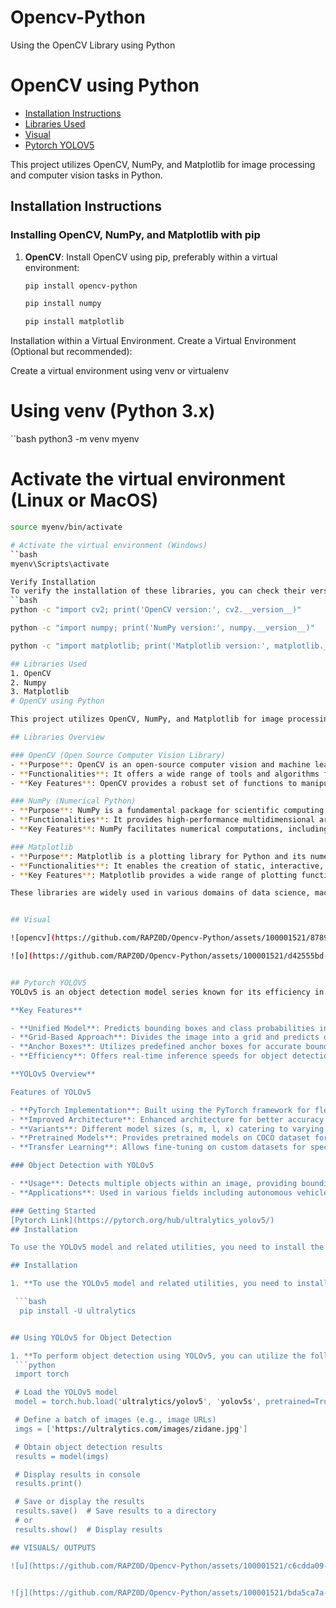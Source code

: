 # Opencv-Python
Using the OpenCV Library using Python 
# OpenCV using Python
- [Installation Instructions](#installation-instructions)
- [Libraries Used](#libraries-used)
- [Visual](#visual)
- [Pytorch YOLOV5](#pytorch-yolov5)

This project utilizes OpenCV, NumPy, and Matplotlib for image processing and computer vision tasks in Python.

## Installation Instructions

### Installing OpenCV, NumPy, and Matplotlib with pip

1. **OpenCV**: Install OpenCV using pip, preferably within a virtual environment:
   ```bash
   pip install opencv-python

   pip install numpy

   pip install matplotlib

 Installation within a Virtual Environment. Create a Virtual Environment (Optional but recommended):

Create a virtual environment using venv or virtualenv

# Using venv (Python 3.x)
``bash
  python3 -m venv myenv

# Activate the virtual environment (Linux or MacOS)
  ```bash
  source myenv/bin/activate

# Activate the virtual environment (Windows)
  ``bash
  myenv\Scripts\activate

Verify Installation
To verify the installation of these libraries, you can check their versions in your Python environment:
  ``bash
  python -c "import cv2; print('OpenCV version:', cv2.__version__)"

  python -c "import numpy; print('NumPy version:', numpy.__version__)"

  python -c "import matplotlib; print('Matplotlib version:', matplotlib.__version__)"

## Libraries Used 
1. OpenCV
2. Numpy
3. Matplotlib
# OpenCV using Python

This project utilizes OpenCV, NumPy, and Matplotlib for image processing and computer vision tasks in Python.

## Libraries Overview

### OpenCV (Open Source Computer Vision Library)
- **Purpose**: OpenCV is an open-source computer vision and machine learning software library, primarily used for real-time image and video processing. 
- **Functionalities**: It offers a wide range of tools and algorithms for tasks such as object detection, facial recognition, image segmentation, and more.
- **Key Features**: OpenCV provides a robust set of functions to manipulate images and perform various computer vision operations, making it a popular choice in the field.

### NumPy (Numerical Python)
- **Purpose**: NumPy is a fundamental package for scientific computing in Python, particularly for numerical operations and handling multidimensional arrays.
- **Functionalities**: It provides high-performance multidimensional array objects and tools for working with these arrays, enabling mathematical operations on arrays efficiently.
- **Key Features**: NumPy facilitates numerical computations, including linear algebra, Fourier analysis, random number generation, and more, serving as a foundation for many scientific computing tasks in Python.

### Matplotlib
- **Purpose**: Matplotlib is a plotting library for Python and its numerical mathematics extension, NumPy. 
- **Functionalities**: It enables the creation of static, interactive, and animated visualizations in Python, facilitating the generation of various types of plots, charts, histograms, etc.
- **Key Features**: Matplotlib provides a wide range of plotting functions to visualize data, making it useful for data exploration, analysis, and presentation purposes in scientific computing and data science.

These libraries are widely used in various domains of data science, machine learning, computer vision, and scientific computing due to their rich functionalities and capabilities. They form the backbone of many Python-based projects involving numerical computations, data manipulation, and visualization.


## Visual

![opencv](https://github.com/RAPZ0D/Opencv-Python/assets/100001521/8789c454-57c2-4cfd-9f5d-b0c3db35d286)

![o](https://github.com/RAPZ0D/Opencv-Python/assets/100001521/d42555bd-a34d-407a-bdab-da3c03209967)


## Pytorch YOLOV5
YOLOv5 is an object detection model series known for its efficiency in real-time object detection tasks. It's built on the You Only Look Once (YOLO) architecture and implemented using the PyTorch deep learning framework.

 **Key Features**

- **Unified Model**: Predicts bounding boxes and class probabilities in a single pass through the network.
- **Grid-Based Approach**: Divides the image into a grid and predicts objects within each grid cell.
- **Anchor Boxes**: Utilizes predefined anchor boxes for accurate bounding box predictions.
- **Efficiency**: Offers real-time inference speeds for object detection tasks.

**YOLOv5 Overview**

Features of YOLOv5

- **PyTorch Implementation**: Built using the PyTorch framework for flexibility and ease of use.
- **Improved Architecture**: Enhanced architecture for better accuracy and speed.
- **Variants**: Different model sizes (s, m, l, x) catering to varying computational requirements.
- **Pretrained Models**: Provides pretrained models on COCO dataset for general object detection.
- **Transfer Learning**: Allows fine-tuning on custom datasets for specific object detection tasks.

### Object Detection with YOLOv5

- **Usage**: Detects multiple objects within an image, providing bounding boxes and class probabilities.
- **Applications**: Used in various fields including autonomous vehicles, surveillance, and robotics.

### Getting Started 
[Pytorch Link](https://pytorch.org/hub/ultralytics_yolov5/)
## Installation

To use the YOLOv5 model and related utilities, you need to install the Ultralytics library. Run the following command in your terminal or command prompt:

## Installation

1. **To use the YOLOv5 model and related utilities, you need to install the Ultralytics library. Run the following command in your terminal or command prompt:** 

   ```bash 
    pip install -U ultralytics


## Using YOLOv5 for Object Detection

1. **To perform object detection using YOLOv5, you can utilize the following code:**
   ```python
   import torch

   # Load the YOLOv5 model
   model = torch.hub.load('ultralytics/yolov5', 'yolov5s', pretrained=True)

   # Define a batch of images (e.g., image URLs)
   imgs = ['https://ultralytics.com/images/zidane.jpg']

   # Obtain object detection results
   results = model(imgs)

   # Display results in console
   results.print()

   # Save or display the results
   results.save()  # Save results to a directory
   # or
   results.show()  # Display results

## VISUALS/ OUTPUTS

![u](https://github.com/RAPZ0D/Opencv-Python/assets/100001521/c6cdda09-6dbb-43eb-84cc-7db0be86f3d9)


![j](https://github.com/RAPZ0D/Opencv-Python/assets/100001521/bda5ca7a-7bc3-43c4-853a-c1d71f0cebaa)

